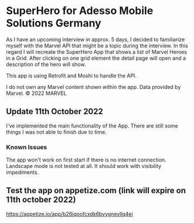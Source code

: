 # SuperHero for Adesso Mobile Solutions Germany
As I have an upcoming interview in approx. 5 days, I decided to familiarize myself with the Marvel API that might be a topic during the interview. 
In this regard I will recreate the SuperHero App that shows a list of Marvel Heroes in a Grid. After clicking on one grid element the detail page will open and a description of the hero will show.

This app is using Retrofit and Moshi to handle the API.

I do not own any Marvel content shown within the app. 
Data provided by Marvel. © 2022 MARVEL

## Update 11th October 2022

I've implemented the main functionality of the App. There are still some things I was not able to finish due to time.

### Known Issues

The app won't work on first start if there is no internet connection.
Landscape mode is not tested at all. It should work with visibility impediments.

## Test the app on appetize.com (link will expire on 11th october 2022)
https://appetize.io/app/b26iqoofcxdk6bvygnevllq4ei
